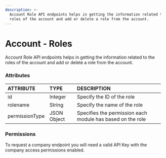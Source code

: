 ```yaml
---
description: >-
  Account Role API endpoints helps in getting the information related to the
  roles of the account and add or delete a role from the account.
---
```


# Account - Roles

Account Role API endpoints helps in getting the information related to the roles of the account and add or delete a role from the account.

### Attributes 

| ATTRIBUTE | TYPE | DESCRIPTION |
| :--- | :--- | :--- |
| id | Integer | Specify the ID of the role |
| rolename | String | Specify the name of the role |
| permissionType | JSON Object | Specifies the permission each module has based on the role |

### **Permissions**

To request a company endpoint you will need a valid API Key with the company access permissions enabled.

